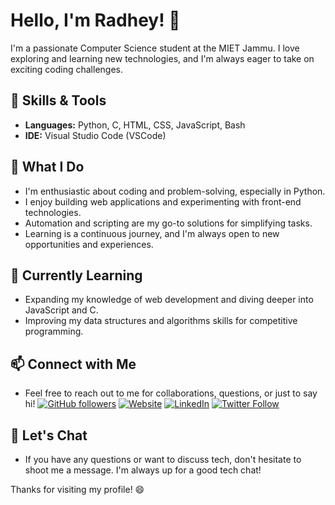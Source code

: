 # Hello, I'm Radhey! 👋

I'm a passionate Computer Science student at the MIET Jammu. I love exploring and learning new technologies, and I'm always eager to take on exciting coding challenges.

## 🔧 Skills & Tools
- **Languages:** Python, C, HTML, CSS, JavaScript, Bash
- **IDE:** Visual Studio Code (VSCode)

## 🚀 What I Do
- I'm enthusiastic about coding and problem-solving, especially in Python.
- I enjoy building web applications and experimenting with front-end technologies.
- Automation and scripting are my go-to solutions for simplifying tasks.
- Learning is a continuous journey, and I'm always open to new opportunities and experiences.

## 🌱 Currently Learning
- Expanding my knowledge of web development and diving deeper into JavaScript and C.
- Improving my data structures and algorithms skills for competitive programming.

## 📫 Connect with Me
- Feel free to reach out to me for collaborations, questions, or just to say hi!
[![GitHub followers](https://img.shields.io/github/followers/jR4dh3y?label=Follow&style=social)](https://github.com/jR4dh3y)
[![Website](https://img.shields.io/badge/Website-Portfolio-brightgreen)](https://jr4dh3y.github.io/page/)
[![LinkedIn](https://img.shields.io/badge/LinkedIn-Connect-blue)](https://www.linkedin.com/in/radheykalra)
[![Twitter Follow](https://img.shields.io/twitter/follow/jR4dh3y?style=social)](https://twitter.com/jR4dh3y)


## 💬 Let's Chat
- If you have any questions or want to discuss tech, don't hesitate to shoot me a message. I'm always up for a good tech chat!

Thanks for visiting my profile! 😄
